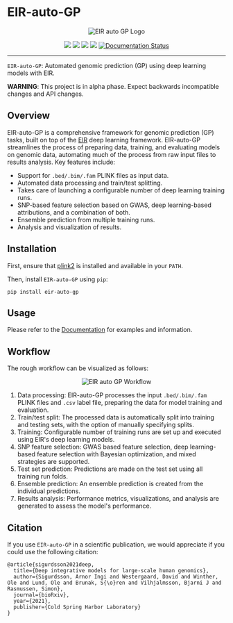 # EIR-auto-GP

<p align="center">
  <img src="docs/source/_static/img/eir-auto-gp-logo.svg" alt="EIR auto GP Logo">
</p>

<p align="center">
  <a href="LICENSE" alt="License">
        <img src="https://img.shields.io/badge/License-APGL-5B2D5B.svg" /></a>
  
  <a href="https://www.python.org/downloads/" alt="Python">
        <img src="https://img.shields.io/badge/python-3.10-blue.svg" /></a>
  
  <a href="https://pypi.org/project/eir-auto-gp/" alt="Python">
        <img src="https://img.shields.io/pypi/v/eir-auto-gp.svg" /></a>
  
  
  <a href="https://codecov.io/gh/arnor-sigurdsson/EIR-auto-GP" > 
        <img src="https://codecov.io/gh/arnor-sigurdsson/EIR-auto-GP/branch/master/graph/badge.svg?token=PODL2J83Y0"/></a>
  
  <a href='https://eir-auto-gp.readthedocs.io'>
    <img src='https://readthedocs.org/projects/eir-auto-gp/badge/?version=latest' alt='Documentation Status' /></a>
      
</p>

---

`EIR-auto-GP`: Automated genomic prediction (GP) using deep learning models with EIR.

**WARNING**: This project is in alpha phase. Expect backwards incompatible changes and API changes.

## Overview

EIR-auto-GP is a comprehensive framework for genomic prediction (GP) tasks, built on top of the [EIR](https://github.com/arnor-sigurdsson/EIR) deep learning framework. EIR-auto-GP streamlines the process of preparing data, training, and evaluating models on genomic data, automating much of the process from raw input files to results analysis. Key features include:

- Support for `.bed/.bim/.fam` PLINK files as input data.
- Automated data processing and train/test splitting.
- Takes care of launching a configurable number of deep learning training runs.
- SNP-based feature selection based on GWAS, deep learning-based attributions, and a combination of both.
- Ensemble prediction from multiple training runs.
- Analysis and visualization of results.

## Installation

First, ensure that [plink2](https://www.cog-genomics.org/plink/2.0/) is installed and available in your `PATH`. 

Then, install `EIR-auto-GP` using `pip`:

`pip install eir-auto-gp`

## Usage

Please refer to the [Documentation](https://eir-auto-gp.readthedocs.io/en/latest/) for examples and information.

## Workflow

The rough workflow can be visualized as follows:

<p align="center">
  <img src="docs/source/_static/img/eir_auto_gp.svg" alt="EIR auto GP Workflow">
</p>

1. Data processing: EIR-auto-GP processes the input `.bed/.bim/.fam` PLINK files and `.csv` label file, preparing the data for model training and evaluation.
2. Train/test split: The processed data is automatically split into training and testing sets, with the option of manually specifying splits.
3. Training: Configurable number of training runs are set up and executed using EIR's deep learning models.
4. SNP feature selection: GWAS based feature selection, deep learning-based feature selection with Bayesian optimization, and mixed strategies are supported.
5. Test set prediction: Predictions are made on the test set using all training run folds.
6. Ensemble prediction: An ensemble prediction is created from the individual predictions.
7. Results analysis: Performance metrics, visualizations, and analysis are generated to assess the model's performance.

## Citation

If you use `EIR-auto-GP` in a scientific publication, we would appreciate if you could use the following citation:

```
@article{sigurdsson2021deep,
  title={Deep integrative models for large-scale human genomics},
  author={Sigurdsson, Arnor Ingi and Westergaard, David and Winther, Ole and Lund, Ole and Brunak, S{\o}ren and Vilhjalmsson, Bjarni J and Rasmussen, Simon},
  journal={bioRxiv},
  year={2021},
  publisher={Cold Spring Harbor Laboratory}
}
```
